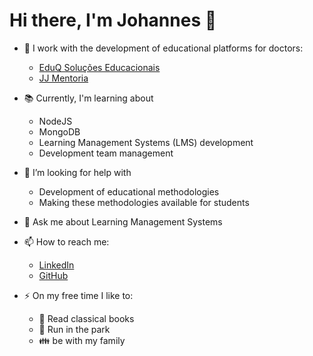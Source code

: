 # Hi there, I'm Johannes 👋

- 🔭 I work with the development of educational platforms for doctors:
  - [EduQ Soluções Educacionais](https://eduq.app)
  - [JJ Mentoria](https://jjmentoria.com.br/)

- 📚 Currently, I'm learning about
  - NodeJS 
  - MongoDB
  - Learning Management Systems (LMS) development
  - Development team management 

- 🤔 I’m looking for help with
  - Development of educational methodologies 
  - Making these methodologies available for students

- 💬 Ask me about Learning Management Systems

- 📫 How to reach me: 
  - [LinkedIn](https://www.linkedin.com/in/johannes-nogueira-57b81419/)
  - [GitHub](https://github.com/JFRNogueira)

- ⚡ On my free time I like to:
  -  📖 Read classical books
  -  🏃 Run in the park
  -  👪 be with my family
